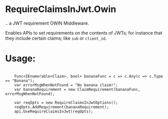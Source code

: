 # RequireClaimsInJwt.Owin 
.. a JWT requirement OWIN Middleware.

Enables APIs to set requirements on the contents of JWTs; for instance that they include certain claims; like `sub` or `client_id`.


# Usage:

```
	
	Func<IEnumerable<Claim>, bool> bananaFunc = c => c.Any(c => c.Type == "Banana");
	var errorMsgWhenNotFound = "No banana claim!";
	var bananaRequirement = new ClaimRequirement(bananaFunc, errorMsgWhenNotFound);
	
	var reqOpts = new RequireClaimsInJwtOptions();
	reqOpts.AddRequirement(bananaRequirement);
	api.UseRequireClaimsInJwt(reqOpts);
	
```